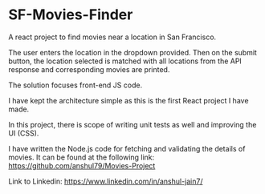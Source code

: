 # SF-Movies-Finder
A react project to find movies near a location in San Francisco.

The user enters the location in the dropdown provided. Then on the submit button, the location selected is matched with all locations from the API response and corresponding movies are printed.

The solution focuses front-end JS code.

I have kept the architecture simple as this is the first React project I have made.

In this project, there is scope of writing unit tests as well and improving the UI (CSS).

I have written the Node.js code for fetching and validating the details of movies. It can be found at the following link:
https://github.com/anshul79/Movies-Project

Link to Linkedin: https://www.linkedin.com/in/anshul-jain7/
